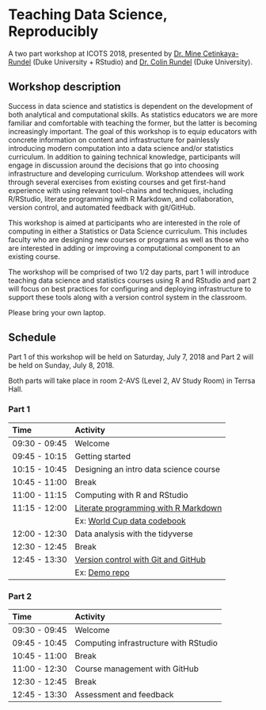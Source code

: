 # Teaching Data Science, Reproducibly

A two part workshop at ICOTS 2018, presented by 
[Dr. Mine Cetinkaya-Rundel](https://www2.stat.duke.edu/~mc301) 
(Duke University + RStudio) 
and [Dr. Colin Rundel](https://www2.stat.duke.edu/~cr173/) (Duke University).

## Workshop description

Success in data science and statistics is dependent on the development of both analytical and computational skills. As statistics educators we are more familiar and comfortable with teaching the former, but the latter is becoming increasingly important. The goal of this workshop is to equip educators with concrete information on content and infrastructure for painlessly introducing modern computation into a data science and/or statistics curriculum. In addition to gaining technical knowledge, participants will engage in discussion around the decisions that go into choosing infrastructure and developing curriculum. Workshop attendees will work through several exercises from existing courses and get first-hand experience with using relevant tool-chains and techniques, including R/RStudio, literate programming with R Markdown, and collaboration, version control, and automated feedback with git/GitHub.

This workshop is aimed at participants who are interested in the role of computing in either a Statistics or Data Science curriculum. This includes faculty who are designing new courses or programs as well as those who are interested in adding or improving a computational component to an existing course.

The workshop will be comprised of two 1/2 day parts, part 1 will introduce teaching data science and statistics courses using R and RStudio and part 2 will focus on best practices for configuring and deploying infrastructure to support these tools along with a version control system in the classroom.

Please bring your own laptop.

## Schedule

Part 1 of this workshop will be held on Saturday, July 7, 2018 and Part 2 
will be held on Sunday, July 8, 2018.

Both parts will take place in room 2-AVS (Level 2, AV Study Room) in Terrsa Hall.

### Part 1

| Time          | Activity                                |
|:--------------|:----------------------------------------|
| 09:30 - 09:45 | Welcome                                 |
| 09:45 - 10:15 | Getting started |
| 10:15 - 10:45 | Designing an intro data science course  |
| 10:45 - 11:00 | Break |
| 11:00 - 11:15 | Computing with R and RStudio            |
| 11:15 - 12:00 | [Literate programming with R Markdown](https://htmlpreview.github.io/?https://github.com/mine-cetinkaya-rundel/teach-data-sci-icots2018/blob/master/01-04-rmarkdown/01-04-rmarkdown.html)    |
|               | Ex: [World Cup data codebook](https://github.com/mine-cetinkaya-rundel/teach-data-sci-icots2018/blob/master/01-04-rmarkdown/data/README.md)                        |
| 12:00 - 12:30 | Data analysis with the tidyverse        |
| 12:30 - 12:45 | Break                                   |
| 12:45 - 13:30 | [Version control with Git and GitHub](https://htmlpreview.github.io/?https://github.com/mine-cetinkaya-rundel/teach-data-sci-icots2018/blob/master/01-06-git/01-06-git.html) |
|               | Ex: [Demo repo](https://github.com/mine-cetinkaya-rundel/teach-data-sci-icots2018-demo)  |

### Part 2

| Time          | Activity                                |
|:--------------|:----------------------------------------|
| 09:30 - 09:45 | Welcome                                 |
| 09:45 - 10:45 | Computing infrastructure with RStudio   |
| 10:45 - 11:00 | Break                                   |
| 11:00 - 12:30 | Course management with GitHub           |
| 12:30 - 12:45 | Break                                   |
| 12:45 - 13:30 | Assessment and feedback                 |
